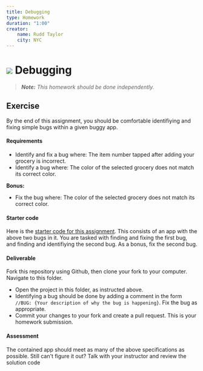 ```yaml
---
title: Debugging
type: Homework
duration: "1:00"
creator:
    name: Rudd Taylor
    city: NYC
---
```


# ![](https://ga-dash.s3.amazonaws.com/production/assets/logo-9f88ae6c9c3871690e33280fcf557f33.png) Debugging

> ***Note:*** _This homework should be done independently._

## Exercise

By the end of this assignment, you should be comfortable identifiying and fixing simple bugs within a given buggy app.

#### Requirements

- Identify and fix a bug where: The item number tapped after adding your grocery is incorrect.
- Identify a bug where: The color of the selected grocery does not match its correct color.

**Bonus:**

- Fix the bug where: The color of the selected grocery does not match its correct color.

#### Starter code

Here is the [starter code for this assignment](starter-code). This consists of an app with the above two bugs in it. You are tasked with finding and fixing the first bug, and finding and identifiying the second bug. As a bonus, fix the second bug.

#### Deliverable

Fork this repository using Github, then clone your fork to your computer. Navigate to this folder. 
- Open the project in this folder, as instructed above.
- Identifying a bug should be done by adding a comment in the form ```//BUG: {Your description of why the bug is happening}```. Fix the bug as appropriate.
- Commit your changes to your fork and create a pull request. This is your homework submission.

#### Assessment

The contained app should meet as many of the above specifications as possible. Still can't figure it out? Talk with your instructor and review the solution code